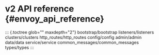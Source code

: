 v2 API reference {#envoy_api_reference}
================

::: {.toctree glob="" maxdepth="2"}
bootstrap/bootstrap listeners/listeners clusters/clusters
http_routes/http_routes config/config admin/admin data/data
service/service common_messages/common_messages types/types
:::
